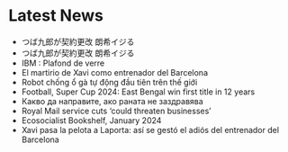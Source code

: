 # Latest News
-  つば九郎が契約更改 朗希イジる
-  つば九郎が契約更改 朗希イジる
-  IBM : Plafond de verre
-  El martirio de Xavi como entrenador del Barcelona
-  Robot chống ổ gà tự động đầu tiên trên thế giới
-  Football, Super Cup 2024: East Bengal win first title in 12 years
-  Какво да направите, ако раната не заздравява
-  Royal Mail service cuts ‘could threaten businesses’
-  Ecosocialist Bookshelf, January 2024
-  Xavi pasa la pelota a Laporta: así se gestó el adiós del entrenador del Barcelona
